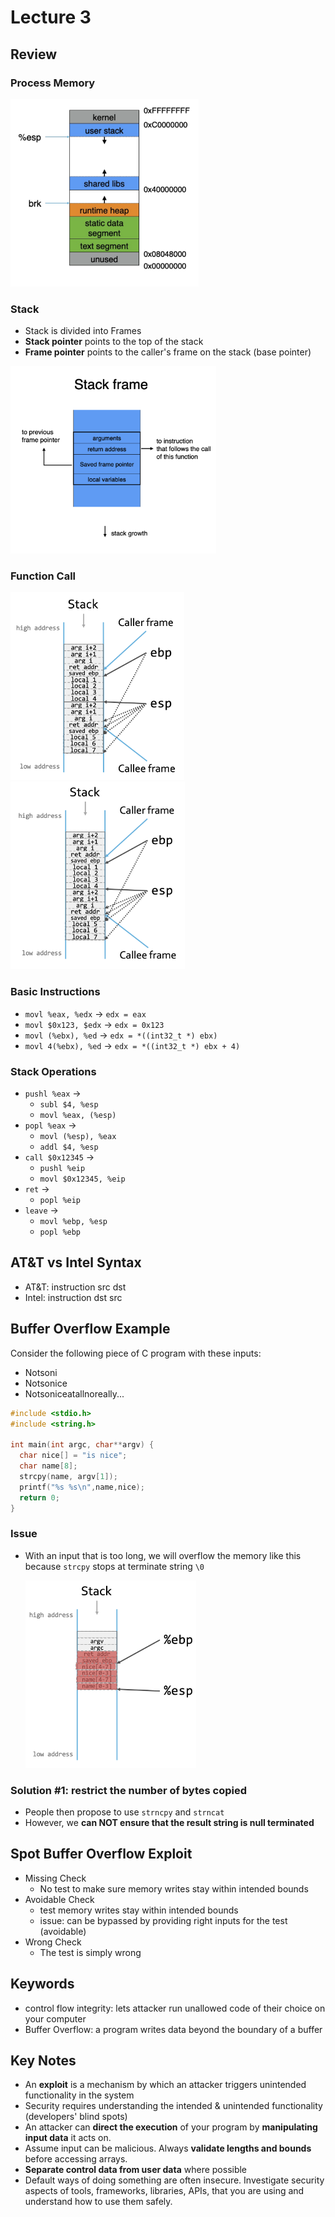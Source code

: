 # Lecture 3

## Review

### Process Memory

<img src="images/3_1.png" height="300ch" alt="Process Memory Layout"></img>

### Stack

- Stack is divided into Frames
- **Stack pointer** points to the top of the stack
- **Frame pointer** points to the caller's frame on the stack (base pointer)

<img src="images/3_2.png" height="300ch" alt="Process Memory Layout"></img>

### Function Call

<img src="images/3_3.png" height="300ch" alt="Process Memory Layout"></img>
<img src="images/3_4.png" height="300ch" alt="Process Memory Layout"></img>

### Basic Instructions

- `movl %eax, %edx` $\rightarrow$ `edx = eax`
- `movl $0x123, $edx` $\rightarrow$ `edx = 0x123`
- `movl (%ebx), %ed` $\rightarrow$ `edx = *((int32_t *) ebx)`
- `movl 4(%ebx), %ed` $\rightarrow$ `edx = *((int32_t *) ebx + 4)`

### Stack Operations

- `pushl %eax` $\rightarrow$
  - `subl $4, %esp`
  - `movl %eax, (%esp)`
- `popl %eax` $\rightarrow$
  - `movl (%esp), %eax`
  - `addl $4, %esp`
- `call $0x12345` $\rightarrow$
  - `pushl %eip`
  - `movl $0x12345, %eip`
- `ret` $\rightarrow$
  - `popl %eip`
- `leave` $\rightarrow$
  - `movl %ebp, %esp`
  - `popl %ebp`

## AT&T vs Intel Syntax

- AT&T: instruction src dst
- Intel: instruction dst src

## Buffer Overflow Example

Consider the following piece of C program with these inputs:

- Notsoni
- Notsonice
- Notsoniceatallnoreally...

```c
#include <stdio.h>
#include <string.h>

int main(int argc, char**argv) {
  char nice[] = "is nice";
  char name[8];
  strcpy(name, argv[1]);
  printf("%s %s\n",name,nice);
  return 0;
}
```

### Issue

- With an input that is too long, we will overflow the memory like this because `strcpy` stops at terminate string `\0`

  <img src="images/3_5.png" height="300ch" alt="Process Memory Layout"></img>

### Solution #1: restrict the number of bytes copied

- People then propose to use `strncpy` and `strncat`
- However, we **can NOT ensure that the result string is null terminated**

## Spot Buffer Overflow Exploit

- Missing Check
  - No test to make sure memory writes stay within intended bounds
- Avoidable Check
  - test memory writes stay within intended bounds
  - issue: can be bypassed by providing right inputs for the test (avoidable)
- Wrong Check
  - The test is simply wrong

## Keywords

- control flow integrity: lets attacker run unallowed code of their choice on your computer
- Buffer Overflow: a program writes data beyond the boundary of a buffer

## Key Notes

- An **exploit** is a mechanism by which an attacker triggers unintended functionality in the system
- Security requires understanding the intended & unintended functionality (developers' blind spots)
- An attacker can **direct the execution** of your program by **manipulating input data** it acts on.
- Assume input can be malicious. Always **validate lengths and bounds** before accessing arrays.
- **Separate control data from user data** where possible
- Default ways of doing something are often insecure. Investigate security aspects of tools, frameworks, libraries, APIs, that you are using and understand how to use them safely.
